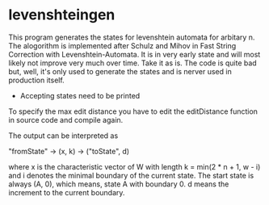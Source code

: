 levenshteingen
==============

This program generates the states for levenshtein automata for arbitary n. The alogorithm is implemented after Schulz and Mihov in Fast String Correction with Levenshtein-Automata. It is in very early state and will most likely not improve very much over time. Take it as is.
The code is quite bad but, well, it's only used to generate the states and is nerver used in production itself.

- Accepting states need to be printed

To specify the max edit distance you have to edit the editDistance function in source code and compile again. 

The output can be interpreted as 

"fromState" -> (x, k) -> ("toState", d)

where x is the characteristic vector of W with length k = min(2 * n + 1, w - i) and i denotes the minimal boundary of the current state. The start state is always (A, 0), which means, state A with boundary 0. d means the increment to the current boundary. 
